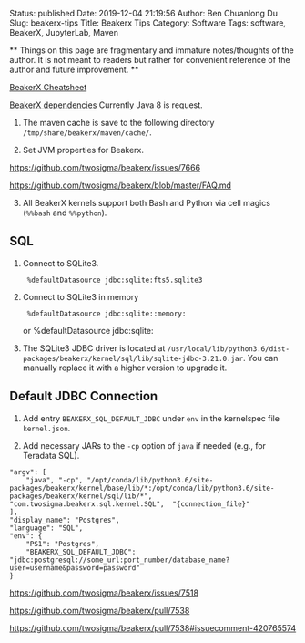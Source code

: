 Status: published
Date: 2019-12-04 21:19:56
Author: Ben Chuanlong Du
Slug: beakerx-tips
Title: Beakerx Tips
Category: Software
Tags: software, BeakerX, JupyterLab, Maven

**
Things on this page are
fragmentary and immature notes/thoughts of the author.
It is not meant to readers
but rather for convenient reference of the author and future improvement.
**

[BeakerX Cheatsheet](https://github.com/twosigma/beakerx/raw/master/doc/Cheatsheet.pdf)

[BeakerX dependencies](https://github.com/twosigma/beakerx/blob/master/configuration.yml#L6)
Currently Java 8 is request.

1. The maven cache is save to the following directory
    `/tmp/share/beakerx/maven/cache/`.

2. Set JVM properties for Beakerx.

https://github.com/twosigma/beakerx/issues/7666

https://github.com/twosigma/beakerx/blob/master/FAQ.md

3. All BeakerX kernels support both Bash and Python via cell magics (`%%bash` and `%%python`).

## SQL

1. Connect to SQLite3.

        %defaultDatasource jdbc:sqlite:fts5.sqlite3

2. Connect to SQLite3 in memory

        %defaultDatasource jdbc:sqlite::memory:
    or
        %defaultDatasource jdbc:sqlite:

3. The SQLite3 JDBC driver is located at 
    `/usr/local/lib/python3.6/dist-packages/beakerx/kernel/sql/lib/sqlite-jdbc-3.21.0.jar`.
    You can manually replace it with a higher version to upgrade it.

## Default JDBC Connection

1. Add entry `BEAKERX_SQL_DEFAULT_JDBC` under `env` in the kernelspec file `kernel.json`.

2. Add necessary JARs to the `-cp` option of `java` if needed (e.g., for Teradata SQL).


```
"argv": [
	"java", "-cp", "/opt/conda/lib/python3.6/site-packages/beakerx/kernel/base/lib/*:/opt/conda/lib/python3.6/site-packages/beakerx/kernel/sql/lib/*", "com.twosigma.beakerx.sql.kernel.SQL",  "{connection_file}"
],
"display_name": "Postgres",
"language": "SQL",
"env": {
	"PS1": "Postgres",
	"BEAKERX_SQL_DEFAULT_JDBC": "jdbc:postgresql://some_url:port_number/database_name?user=username&password=password"
}
```

https://github.com/twosigma/beakerx/issues/7518

https://github.com/twosigma/beakerx/pull/7538

https://github.com/twosigma/beakerx/pull/7538#issuecomment-420765574
